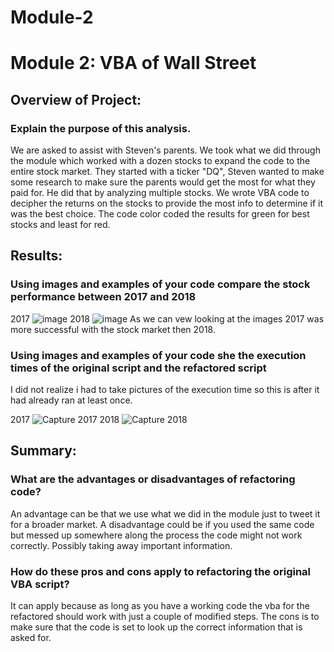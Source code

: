# Module-2
# Module 2: VBA of Wall Street
## Overview of Project:
### Explain the purpose of this analysis.
  We are asked to assist with Steven's parents. We took what we did through the module which worked with a dozen stocks to expand the code to the entire stock market. They started with a ticker "DQ", Steven wanted to make some research to make sure the parents would get the most for what they paid for. He did that by analyzing multiple stocks. We wrote VBA code to decipher the returns on the stocks to provide the most info to determine if it was the best choice. The code color coded the results for green for best stocks and least for red. 
## Results:
### Using images and examples of your code compare the stock performance between 2017 and 2018
2017
![image](https://user-images.githubusercontent.com/99035696/158083533-a0a079bb-b71c-4af4-8e2e-f8eb9d9ae156.png)
2018
![image](https://user-images.githubusercontent.com/99035696/158083508-69d56d27-bffe-4905-826a-1d8c50b8706b.png)
As we can vew looking at the images 2017 was more successful with the stock market then 2018.
### Using images and examples of your code she the execution times of the original script and the refactored script
I did not realize i had to take pictures of the execution time so this is after it had already ran at least once.

2017
![Capture 2017](https://user-images.githubusercontent.com/99035696/158083653-a95204fd-c540-4853-a3a3-d830efafff78.PNG)
2018
![Capture 2018](https://user-images.githubusercontent.com/99035696/158083675-df5456c4-1bed-4a7f-94f6-ff4b753fc655.PNG)
## Summary: 
### What are the advantages or disadvantages of refactoring code? 
An advantage can be that we use what we did in the module just to tweet it for a broader market. A disadvantage could be if you used the same code but messed up somewhere along the process the code might not work correctly. Possibly taking away important information.
### How do these pros and cons apply to refactoring the original VBA script?
It can apply because as long as you have a working code the vba for the refactored should work with just a couple of modified steps. The cons is to make sure that the code is set to look up the correct information that is asked for.
